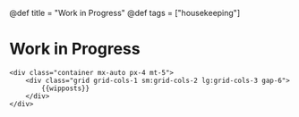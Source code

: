 @def title = "Work in Progress"
@def tags = ["housekeeping"]

# Work in Progress

~~~
<div class="container mx-auto px-4 mt-5">
    <div class="grid grid-cols-1 sm:grid-cols-2 lg:grid-cols-3 gap-6">
        {{wipposts}}
    </div>
</div>
~~~

